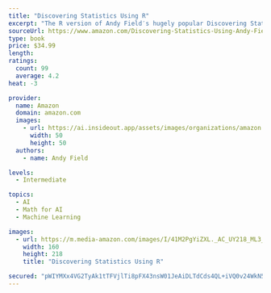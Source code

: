 ```yaml
---
title: "Discovering Statistics Using R"
excerpt: "The R version of Andy Field′s hugely popular Discovering Statistics Using SPSS takes students on a journey of statistical discovery using the freeware R. Like its sister textbook, Discovering Statistics Using R is written in an irreverent style and follows the same ground breaking structure and pedagogical approach. The core material is enhanced by a cast of characters to help the reader on their way, hundreds of examples, self assessment tests to consolidate knowledge, and additional website material for those wanting to learn more."
sourceUrl: https://www.amazon.com/Discovering-Statistics-Using-Andy-Field/dp/1446200469/
type: book
price: $34.99
length: 
ratings:
  count: 99
  average: 4.2
heat: -3

provider:
  name: Amazon
  domain: amazon.com
  images:
    - url: https://ai.insideout.app/assets/images/organizations/amazon.com-50x50.jpg
      width: 50
      height: 50
  authors:
    - name: Andy Field

levels:
  - Intermediate

topics:
  - AI
  - Math for AI
  - Machine Learning

images:
  - url: https://m.media-amazon.com/images/I/41M2PgYiZXL._AC_UY218_ML3_.jpg
    width: 160
    height: 218
    title: "Discovering Statistics Using R"

secured: "pWIYMXx4VG2TyAk1tTFVjlTi8pFX43nsW01JeAiDLTdCds4QL+iVQ0v24WkN5oo1ypfHsBgIT5z3cx+n+xmDlvYt5FOM9FtS/05KozvAxCpOFmzT4oCLLvfsBswfnr7OQ261DiVzy1sAlQn8P3cMKQDJwziFbgm3rzfIs2EBYc9vD6ALmO21/RJnealswTRCkJ6Y5r2bhOhnJ2ktLyNpDrjTAhqSrxne1ECGR7JCMTl6Dxcm0enTIsQ4Brrz7E/vXM9soL+oDYDcZkEFOYEsxQ==;zUP4cOBah86dyBOrXIO+zA=="
---
```



